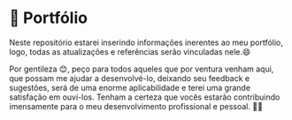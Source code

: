 # 🚀 Portfólio

Neste repositório estarei inserindo informações inerentes ao meu portfólio, logo, todas as atualizações e referências serão vinculadas nele.😄

Por gentileza 😊, peço para todos aqueles que por ventura venham aqui, que possam me ajudar a desenvolvé-lo, deixando seu feedback e sugestões, será de uma enorme aplicabilidade e terei uma grande satisfação em ouví-los. Tenham a certeza que vocês estarão contribuindo imensamente para o meu desenvolvimento profissional e pessoal. 🥰😚   